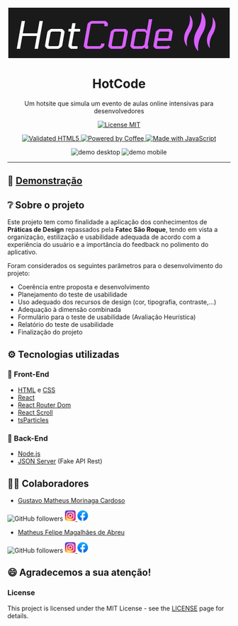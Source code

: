 <h1 align="center">
<br>
  <img src="./docs/images/HotCode_Logo.png" alt="Logotipo da HotCode" />
<br>
<br>
  HotCode
</h1>

<p align="center">
  Um hotsite que simula um evento de aulas online intensivas para desenvolvedores
</p>

<p align="center">
  <a href="https://opensource.org/licenses/MIT">
    <img src="https://img.shields.io/badge/License-MIT-blue.svg" alt="License MIT">
  </a>
</p>

<p align="center">
  <a href="https://forthebadge.com">
    <img src="https://forthebadge.com/images/badges/validated-html5.svg" alt="Validated HTML5" />
    <img src="https://forthebadge.com/images/badges/powered-by-coffee.svg" alt="Powered by Coffee" />
    <img src="https://forthebadge.com/images/badges/made-with-javascript.svg" alt="Made with JavaScript" />
  </a>
</p>

<div align="center">
  <img src="./docs/demo/demo_hotcode_desktop.gif" alt="demo desktop" width="600px" height="300px">
  <img src="./docs/demo/demo_hotcode_mobile.gif" alt="demo mobile" height="300px">
</div>

---

## 🚀 [Demonstração](https://hotcode-dev.vercel.app/)

## ❔ Sobre o projeto

Este projeto tem como finalidade a aplicação dos conhecimentos
de **Práticas de Design** repassados pela **Fatec São Roque**, tendo em vista a organização, estilização e usabilidade adequada de acordo com a experiência do usuário e a importância do feedback no polimento do aplicativo.

Foram considerados os seguintes parâmetros para o desenvolvimento do projeto:

- Coerência entre proposta e desenvolvimento
- Planejamento do teste de usabilidade
- Uso adequado dos recursos de design (cor, tipografia, contraste,...)
- Adequação à dimensão combinada
- Formulário para o teste de usabilidade (Avaliação Heurística)
- Relatório do teste de usabilidade
- Finalização do projeto

## ⚙️ Tecnologias utilizadas

### 🎨 Front-End

- [HTML](https://developer.mozilla.org/pt-BR/docs/Web/HTML) e [CSS](https://developer.mozilla.org/pt-BR/docs/Web/CSS)
- [React](https://pt-br.reactjs.org/)
- [React Router Dom](https://reactrouter.com/web/guides/quick-start)
- [React Scroll](https://www.npmjs.com/package/react-scroll)
- [tsParticles](https://tsparticles.matteobruni.it/)

### 🔌 Back-End

- [Node.js](https://nodejs.org/pt-br/)
- [JSON Server](https://github.com/typicode/json-server) (Fake API Rest)

## 👨‍💻 Colaboradores

- [Gustavo Matheus Morinaga Cardoso](https://github.com/gmatthewsfeuer)

![GitHub followers](https://img.shields.io/github/followers/gmatthewsfeuer?style=social)
<a href="https://www.instagram.com/gmatthews_feuer/" target="_blank" rel="noopener noreferrer">
  <img src="./src/assets/images/logos/instagram.png" width="24px" height="24px"/>
</a>
<a href="https://www.facebook.com/gustavomatheus.cardoso" target="_blank" rel="noopener noreferrer">
  <img src="./src/assets/images/logos/facebook.png" width="24px" height="24px"/>
</a>

- [Matheus Felipe Magalhães de Abreu](https://github.com/MatheusFelipeM)

![GitHub followers](https://img.shields.io/github/followers/MatheusFelipeM?style=social)
<a href="https://www.instagram.com/matheuskiller04/" target="_blank" rel="noopener noreferrer">
  <img src="./src/assets/images/logos/instagram.png" width="24px" height="24px"/>
</a>
<a href="https://www.facebook.com/profile.php?id=100004069982740" target="_blank" rel="noopener noreferrer">
  <img src="./src/assets/images/logos/facebook.png" width="24px" height="24px"/>
</a>

## 😄 Agradecemos a sua atenção!

### License

This project is licensed under the MIT License - see the [LICENSE](https://opensource.org/licenses/MIT) page for details.
